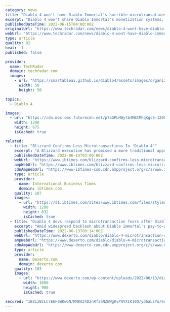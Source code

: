 ```yaml
---
category: news
title: "Diablo 4 won't have Diablo Immortal's horrible microtransations, Blizzard insists"
excerpt: "Diablo 4 won't share Diablo Immortal's monetization systems, Blizzard has confirmed. Some have criticized the game's content for just not being all that fun or engaging. Others have become bitter ..."
publishedDateTime: 2022-06-15T04:00:00Z
originalUrl: "https://www.techradar.com/news/diablo-4-wont-have-diablo-immortals-horrible-microtransations-blizzard-insists"
webUrl: "https://www.techradar.com/news/diablo-4-wont-have-diablo-immortals-horrible-microtransations-blizzard-insists"
type: article
quality: 82
heat: -1
published: false

provider:
  name: TechRadar
  domain: techradar.com
  images:
    - url: "https://smartableai.github.io/diablo4/assets/images/organizations/techradar.com-50x50.jpg"
      width: 50
      height: 50

topics:
  - Diablo 4

images:
  - url: "https://cdn.mos.cms.futurecdn.net/p7aGPLHWytb4MBtMhqKgcS-1200-80.png"
    width: 1200
    height: 675
    isCached: true

related:
  - title: "Blizzard Confirms Less Microtransactions In 'Diablo 4'"
    excerpt: "A Blizzard executive has promised a more traditional approach to post-launch monetization for \"Diablo 4\" following the community's overwhelmingly negative reaction to \"Diablo Immortal's\" ..."
    publishedDateTime: 2022-06-14T03:00:00Z
    webUrl: "https://www.ibtimes.com/blizzard-confirms-less-microtransactions-diablo-4-3538214"
    ampWebUrl: "https://www.ibtimes.com/blizzard-confirms-less-microtransactions-diablo-4-3538214?amp=1"
    cdnAmpWebUrl: "https://www-ibtimes-com.cdn.ampproject.org/c/s/www.ibtimes.com/blizzard-confirms-less-microtransactions-diablo-4-3538214?amp=1"
    type: article
    provider:
      name: International Business Times
      domain: ibtimes.com
    quality: 107
    images:
      - url: "https://s1.ibtimes.com/sites/www.ibtimes.com/files/styles/full/public/2021/07/01/diablo-4s-rogue-class-uses-ranged-bow-shots-lightning-fast-dagger-attacks-eviscerate.jpg"
        width: 1200
        height: 632
        isCached: true
  - title: "Diablo 4 devs respond to microtransaction fears after Diablo Immortal backlash"
    excerpt: "Amid widespread backlash about Diablo Immortal's pay-to-win elements, Diablo 4 devs have addressed concerns regarding microtransactions."
    publishedDateTime: 2022-06-13T09:14:00Z
    webUrl: "https://www.dexerto.com/diablo/diablo-4-microtransaction-concerns-blizzard-immortal-backlash-1846685/"
    ampWebUrl: "https://www.dexerto.com/diablo/diablo-4-microtransaction-concerns-blizzard-immortal-backlash-1846685/?amp"
    cdnAmpWebUrl: "https://www-dexerto-com.cdn.ampproject.org/c/s/www.dexerto.com/diablo/diablo-4-microtransaction-concerns-blizzard-immortal-backlash-1846685/?amp"
    type: article
    provider:
      name: Dexerto.com
      domain: dexerto.com
    quality: 103
    images:
      - url: "https://www.dexerto.com/wp-content/uploads/2022/06/13/diablo-4-devs-talk-mtx-concerns.jpeg"
        width: 1600
        height: 900
        isCached: true

secured: "IBZizBzLC7E6FeWKwGN/KM8A24D2nRf3aNZBWgKvPAVX1K10O/yd6aLsYu/6dtgqYRE+EkWjcLgIHyj3olV1qQT35HmG0mEQhJYpySAHSs61ybR3bamgGatN9/l4col++TKqGYra0sicTBmHnJJYAoMON7fXlUcRLTPHL/nbSN7yxGoywjtp/knwqOYopDdNrwvLtCeeu3NybX34gRyg6eaYAB2EraR6ASyPsgQYVQCmxKDmhOURD+NvD1p8lTVcn7UgLBOZ8lOJH+dqFk0WOPIjVyp8RLpG7coi0E4Db3nVK1Z++fZUqRkkdcr3Qu8nW7tNVOXDZN7z4Bq+gcIBR7IAXT9/GtkYavXUba8/9OE=;6XLZhEWIy7LN7CA12TWf3A=="
---
```


